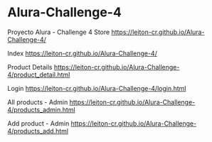 # Alura-Challenge-4
Proyecto Alura - Challenge 4 Store https://leiton-cr.github.io/Alura-Challenge-4/


Index
https://leiton-cr.github.io/Alura-Challenge-4/

Product Details
https://leiton-cr.github.io/Alura-Challenge-4/product_detail.html

Login
https://leiton-cr.github.io/Alura-Challenge-4/login.html

All products - Admin
https://leiton-cr.github.io/Alura-Challenge-4/products_admin.html

Add product - Admin
https://leiton-cr.github.io/Alura-Challenge-4/products_add.html
